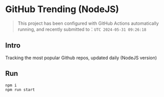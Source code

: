 # GitHub Trending (NodeJS)

> This project has been configured with GitHub Actions automatically running, and recently submitted to：`UTC 2024-05-31 09:26:18`

## Intro

Tracking the most popular Github repos, updated daily (NodeJS version)

## Run

```bash
npm i
npm run start
```
